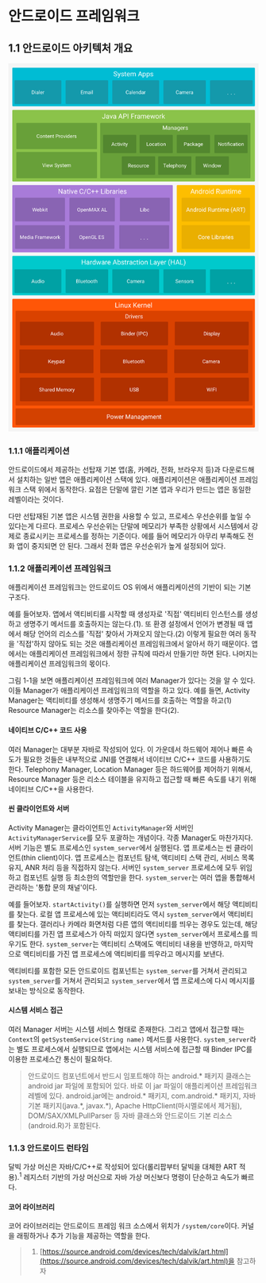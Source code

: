 # 안드로이드 프레임워크

## 1.1 안드로이드 아키텍처 개요
<img src="images/안드로이드 아키텍처.png" width="519" title="그림 1-1 안드로이드 아키텍처" alt="그림 1-1 안드로이드 아키텍처"></img>

### 1.1.1 애플리케이션
안드로이드에서 제공하는 선탑재 기본 앱(홈, 카메라, 전화, 브라우저 등)과 다운로드해서 설치하는 일반 앱은 애플리케이션 스택에 있다. 애플리케이션은 애플리케이션 프레임워크 스택 위에서 동작한다. 요점은 단말에 깔린 기본 앱과 우리가 만드는 앱은 동일한 레벨이라는 것이다.

다만 선탑재된 기본 앱은 시스템 권한을 사용할 수 있고, 프로세스 우선순위를 높일 수 있다는게 다르다. 프로세스 우선순위는 단말에 메모리가 부족한 상황에서 시스템에서 강제로 종료시키는 프로세스를 정하는 기준이다. 에를 들어 메모리가 아무리 부족해도 전화 앱이 중지되면 안 된다. 그래서 전화 앱은 우선순위가 높게 설정되어 있다.

### 1.1.2 애플리케이션 프레임워크
애플리케이션 프레임워크는 안드로이드 OS 위에서 애플리케이션의 기반이 되는 기본 구조다.

예를 들어보자. 앱에서 액티비티를 시작할 때 생성자로 '직접' 액티비티 인스턴스를 생성하고 생명주기 메서드를 호출하지는 않는다.(1). 또 환경 설정에서 언어가 변경될 때 앱에서 해당 언어의 리소스를 '직접' 찾아서 가져오지 않는다.(2) 이렇게 필요한 여러 동작을 '직접'하지 않아도 되는 것은 애플리케이션 프레임워크에서 알아서 하기 때문이다. 앱에서는 애플리케이션 프레임워크에서 정한 규칙에 따라서 만들기만 하면 된다. 나머지는 애플리케이션 프레임워크의 몫이다.

그림 1-1을 보면 애플리케이션 프레임워크에 여러 Manager가 있다는 것을 알 수 있다. 이들 Manager가 애플리케이션 프레임워크의 역할을 하고 있다. 예를 들면, Activity Manager는 액티비티를 생성해서 생명주기 메서드를 호출하는 역할을 하고(1) Resource Manager는 리소스를 찾아주는 역할을 한다(2).

#### 네이티브 C/C++ 코드 사용
여러 Manager는 대부분 자바로 작성되어 있다. 이 가운데서 하드웨어 제어나 빠른 속도가 필요한 것들은 내부적으로 JNI를 연결해서 네이티브 C/C++ 코드를 사용하기도 한다. Telephony Manager, Location Manager 등은 하드웨어를 제어하기 위해서, Resource Manager 등은 리소스 테이블을 유지하고 접근할 때 빠른 속도를 내기 위해 네이티브 C/C++을 사용한다.

#### 씬 클라이언트와 서버
Activity Manager는 클라이언트인 `ActivityManager`와 서버인 `ActivityManagerService`를 모두 포괄하는 개념이다. 각종 Manager도 마찬가지다. 서버 기능은 별도 프로세스인 `system_server`에서 실행된다. 앱 프로세스는 씬 클라이언트(thin client)이다. 앱 프로세스는 컴포넌트 탐색, 액티비티 스택 관리, 서비스 목록 유지, ANR 처리 등을 직접하지 않는다. 서버인 `system_server` 프로세스에 모두 위임하고 컴포넌트 실행 등 최소한의 역할만을 한다. `system_server`는 여러 앱을 통합해서 관리하는 '통합 문의 채널'이다.

예를 들어보자. `startActivity()`를 실행하면 먼저 `system_server`에서 해당 액티비티를 찾는다. 로컬 앱 프로세스에 있는 액티비티라도 역시 `system_server`에서 액티비티를 찾는다. 갤러리나 카메라 화면처럼 다른 앱의 액티비티를 띄우는 경우도 있는데, 해당 액티비티를 가진 앱 프로세스가 아직 떠있지 않다면 `system_server`에서 프로세스를 띄우기도 한다. `system_server`는 액티비티 스택에도 액티비티 내용을 반영하고, 마지막으로 액티비티를 가진 앱 프로세스에 액티비티를 띄우라고 메시지를 보낸다.

액티비티를 포함한 모든 안드로이드 컴포넌트는 `system_server`를 거쳐서 관리되고 `system_server`를 거쳐서 관리되고 `system_server`에서 앱 프로세스에 다시 메시지를 보내는 방식으로 동작한다.

#### 시스템 서비스 접근
여러 Manager 서버는 시스템 서비스 형태로 존재한다. 그리고 앱에서 접근할 때는 `Context`의 `getSystemService(String name)` 메서드를 사용한다. `system_server`라는 별도 프로세스에서 실행되므로 앱에서는 시스템 서비스에 접근할 때 Binder IPC를 이용한 프로세스간 통신이 필요하다.

> 안드로이드 컴포넌트에서 반드시 임포트해야 하는 android.* 패키지 클래스는 android jar 파일에 포함되어 있다. 바로 이 jar 파일이 애플리케이션 프레임워크 레벨에 있다. android.jar에는 android.* 패키지, com.android.* 패키지, 자바 기본 패키지(java.\*, javax.\*), Apache HttpClient(마시멜로에서 제거됨), DOM/SAX/XMLPullParser 등 자바 클래스와 안드로이드 기본 리소스(android.R)가 포함된다.

### 1.1.3 안드로이드 런타임
달빅 가상 머신은 자바/C/C++로 작성되어 있다(롤리팝부터 달빅을 대체한 ART 적용).<sup>1</sup> 레지스터 기반의 가상 머신으로 자바 가상 머신보다 명령이 단순하고 속도가 빠르다.

#### 코어 라이브러리
코어 라이브러리는 안드로이드 프레임 워크 소스에서 위치가 `/system/core`이다. 커널을 래핑하거나 추가 기능을 제공하는 역할을 한다.

> 1. [https://source.android.com/devices/tech/dalvik/art.html](https://source.android.com/devices/tech/dalvik/art.html)을 참고하자
